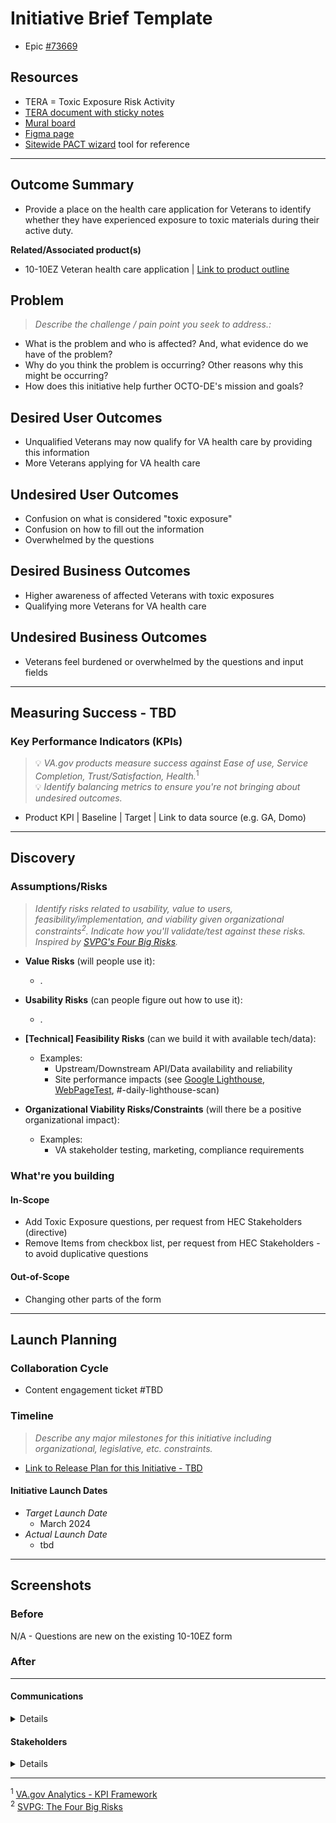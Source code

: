 # Initiative Brief Template
- Epic [#73669](https://github.com/department-of-veterans-affairs/va.gov-team/issues/73669)

## Resources
- TERA = Toxic Exposure Risk Activity
- [TERA document with sticky notes](https://github.com/department-of-veterans-affairs/va.gov-team/blob/master/products/health-care/application/va-application/Toxic%20Exposure/TERA%20Draft_10-10EZ.pdf)
- [Mural board](https://app.mural.co/t/departmentofveteransaffairs9999/m/departmentofveteransaffairs9999/1699473497914/86412743291c286587ff315e52549e98e06ba534?fromVisitorModal=true&sender=u5ad49c107baa41137f271007)
- [Figma page](https://www.figma.com/file/UljiHam46o5DItC5iDgmPd/10-10EZ?type=design&node-id=450-19244&mode=design&t=GyO36RKAPEFgXEna-0)
- [Sitewide PACT wizard](https://staging.va.gov/pact-act-eligibility/service-period-1) tool for reference
---

## Outcome Summary
* Provide a place on the health care application for Veterans to identify whether they have experienced exposure to toxic materials during their active duty.

**Related/Associated product(s)**
- 10-10EZ Veteran health care application | [Link to product outline ](https://github.com/department-of-veterans-affairs/va.gov-team/blob/master/products/health-care/application/va-application/10-10EZ%20Health%20Care%20Application%20-%20Product%20Outline.md)

## Problem
> *Describe the challenge / pain point you seek to address.:* 
* What is the problem and who is affected? And, what evidence do we have of the problem?
* Why do you think the problem is occurring? Other reasons why this might be occurring?
* How does this initiative help further OCTO-DE's mission and goals?


## Desired User Outcomes
- Unqualified Veterans may now qualify for VA health care by providing this information
- More Veterans applying for VA health care


## Undesired User Outcomes
- Confusion on what is considered "toxic exposure"
- Confusion on how to fill out the information
- Overwhelmed by the questions

## Desired Business Outcomes
- Higher awareness of affected Veterans with toxic exposures
- Qualifying more Veterans for VA health care

## Undesired Business Outcomes
- Veterans feel burdened or overwhelmed by the questions and input fields

---
## Measuring Success - TBD

### Key Performance Indicators (KPIs)
> 💡 *VA.gov products measure success against Ease of use, Service Completion, Trust/Satisfaction, Health.*<sup>1</sup>\
> 💡 *Identify balancing metrics to ensure you're not bringing about undesired outcomes.*

- Product KPI | Baseline | Target | Link to data source (e.g. GA, Domo)

---

## Discovery
### Assumptions/Risks
> *Identify risks related to usability, value to users, feasibility/implementation, and viability given organizational constraints<sup>2</sup>. 
> Indicate how you'll validate/test against these risks. Inspired by [SVPG's Four Big Risks](https://www.svpg.com/four-big-risks/).*

- **Value Risks** (will people use it): 
  - .
- **Usability Risks** (can people figure out how to use it):
  - .
- **[Technical] Feasibility Risks** (can we build it with available tech/data):
  - Examples:
    - Upstream/Downstream API/Data availability and reliability
    - Site performance impacts (see [Google Lighthouse](https://developers.google.com/web/tools/lighthouse), [WebPageTest](https://www.webpagetest.org/), #-daily-lighthouse-scan)
  
- **Organizational Viability Risks/Constraints** (will there be a positive organizational impact):
  - Examples: 
    - VA stakeholder testing, marketing, compliance requirements 

### What're you building
#### In-Scope
- Add Toxic Exposure questions, per request from HEC Stakeholders (directive)
- Remove Items from checkbox list, per request from HEC Stakeholders - to avoid duplicative questions

#### Out-of-Scope
- Changing other parts of the form

--- 

## Launch Planning
### Collaboration Cycle

- Content engagement ticket #TBD

### Timeline 
> *Describe any major milestones for this initiative including organizational, legislative, etc. constraints.*

* [Link to Release Plan for this Initiative - TBD](https://github.com/department-of-veterans-affairs/va.gov-team/blob/master/platform/product-management/release-plan-template.md)

#### Initiative Launch Dates
- *Target Launch Date*
  - March 2024
- *Actual Launch Date* 
  - tbd

---
   
## Screenshots

### Before
N/A - Questions are new on the existing 10-10EZ form

### After

---

#### Communications

<details>

- Team Name: 10-10 Health Apps team
- GitHub Label(s): toxic-exposure
- Slack channel: 1010-health-apps
- Product POCs: Heather Justice

</details>


#### Stakeholders

<details>
  
- Office/Department: OCTO-DE
- Contact(s): Patrick Bateman, Kristen McConnell
 
</details>

---
<sup>1</sup> [VA.gov Analytics - KPI Framework](https://github.com/department-of-veterans-affairs/va.gov-team/blob/master/platform/analytics/Analytics%20Playbook/va-gov-platform-analytics-kpi-framework.pdf)\
<sup>2</sup> [SVPG: The Four Big Risks](https://svpg.com/four-big-risks/)
